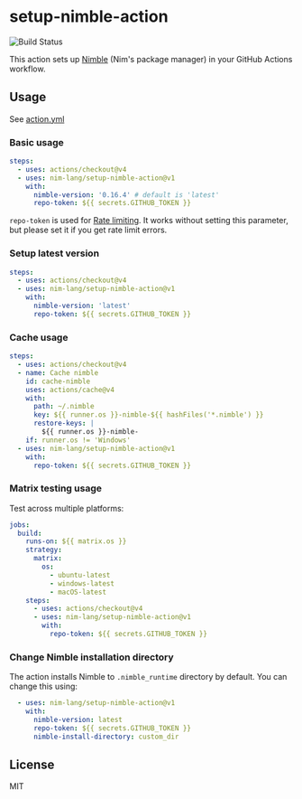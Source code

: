 # setup-nimble-action

![Build Status](https://github.com/nim-lang/setup-nimble-action/workflows/build/badge.svg)

This action sets up [Nimble](https://github.com/nim-lang/nimble) (Nim's package manager) in your GitHub Actions workflow.

## Usage

See [action.yml](action.yml)

### Basic usage

```yaml
steps:
  - uses: actions/checkout@v4
  - uses: nim-lang/setup-nimble-action@v1
    with:
      nimble-version: '0.16.4' # default is 'latest'
      repo-token: ${{ secrets.GITHUB_TOKEN }}
```

`repo-token` is used for [Rate limiting](https://docs.github.com/rest/overview/resources-in-the-rest-api#rate-limiting).
It works without setting this parameter, but please set it if you get rate limit errors.

### Setup latest version

```yaml
steps:
  - uses: actions/checkout@v4
  - uses: nim-lang/setup-nimble-action@v1
    with:
      nimble-version: 'latest'
      repo-token: ${{ secrets.GITHUB_TOKEN }}
```

### Cache usage

```yaml
steps:
  - uses: actions/checkout@v4
  - name: Cache nimble
    id: cache-nimble
    uses: actions/cache@v4
    with:
      path: ~/.nimble
      key: ${{ runner.os }}-nimble-${{ hashFiles('*.nimble') }}
      restore-keys: |
        ${{ runner.os }}-nimble-
    if: runner.os != 'Windows'
  - uses: nim-lang/setup-nimble-action@v1
    with:
      repo-token: ${{ secrets.GITHUB_TOKEN }}
```

### Matrix testing usage

Test across multiple platforms:

```yaml
jobs:
  build:
    runs-on: ${{ matrix.os }}
    strategy:
      matrix:
        os:
          - ubuntu-latest
          - windows-latest
          - macOS-latest
    steps:
      - uses: actions/checkout@v4
      - uses: nim-lang/setup-nimble-action@v1
        with:
          repo-token: ${{ secrets.GITHUB_TOKEN }}
```

### Change Nimble installation directory

The action installs Nimble to `.nimble_runtime` directory by default. You can change this using:

```yaml
  - uses: nim-lang/setup-nimble-action@v1
    with:
      nimble-version: latest
      repo-token: ${{ secrets.GITHUB_TOKEN }}
      nimble-install-directory: custom_dir
```

## License

MIT

